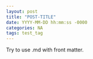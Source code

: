 ```yaml
---
layout: post
title: "POST-TITLE"
date: YYYY-MM-DD hh:mm:ss -0000
categories: NA
tags: test_tag
---
```


Try to use .md with front matter. 